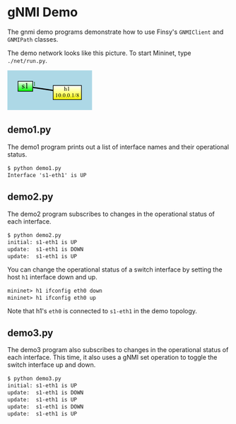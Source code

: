 # gNMI Demo

The gnmi demo programs demonstrate how to use Finsy's `GNMIClient` and `GNMIPath` classes.

The demo network looks like this picture. To start Mininet, type `./net/run.py`.

![Network Map](net/map.png)

## demo1.py

The demo1 program prints out a list of interface names and their operational status.

```
$ python demo1.py
Interface 's1-eth1' is UP
```

## demo2.py

The demo2 program subscribes to changes in the operational status of each interface.

```
$ python demo2.py 
initial: s1-eth1 is UP
update:  s1-eth1 is DOWN
update:  s1-eth1 is UP
```

You can change the operational status of a switch interface by setting the host `h1`
interface down and up.

```
mininet> h1 ifconfig eth0 down
mininet> h1 ifconfig eth0 up
```

Note that h1's `eth0` is connected to `s1-eth1` in the demo topology.

## demo3.py

The demo3 program also subscribes to changes in the operational status of each interface. 
This time, it also uses a gNMI set operation to toggle the switch interface up and down.

```
$ python demo3.py 
initial: s1-eth1 is UP
update:  s1-eth1 is DOWN
update:  s1-eth1 is UP
update:  s1-eth1 is DOWN
update:  s1-eth1 is UP
```
